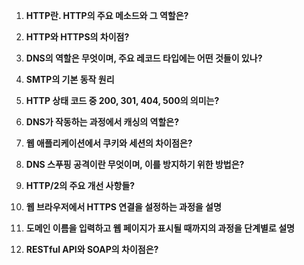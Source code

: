 1. **HTTP란. HTTP의 주요 메소드와 그 역할은?**
  

2. **HTTP와 HTTPS의 차이점?**
 

3. **DNS의 역할은 무엇이며, 주요 레코드 타입에는 어떤 것들이 있나?**
  

4. **SMTP의 기본 동작 원리**


5. **HTTP 상태 코드 중 200, 301, 404, 500의 의미는?**


6. **DNS가 작동하는 과정에서 캐싱의 역할은?**


7. **웹 애플리케이션에서 쿠키와 세션의 차이점은?**


8. **DNS 스푸핑 공격이란 무엇이며, 이를 방지하기 위한 방법은?**


9. **HTTP/2의 주요 개선 사항들?**


10. **웹 브라우저에서 HTTPS 연결을 설정하는 과정을 설명**


11. **도메인 이름을 입력하고 웹 페이지가 표시될 때까지의 과정을 단계별로 설명**


12. **RESTful API와 SOAP의 차이점은?**

